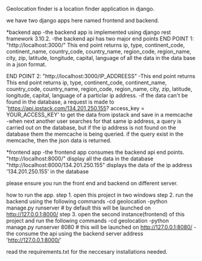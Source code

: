Geolocation finder is a location finder application in django.

we have two django apps here named frontend and backend.

*backend app
-the backend app is implemented using django rest framework 3.10.2.
-the backend api has two major end points
 END POINT 1: "http://localhost:3000/"
	This end point returns ip, type, continent_code, continent_name, country_code, country_name, region_code, region_name, city, zip, latitude, longitude, 
    	capital, language of all the data in the data base in a json format.

END POINT 2: "http://localhost:3000/IP_ADDREESS"
	-This end point returns This end point returns ip, type, continent_code, continent_name, country_code, country_name, region_code, region_name, city, zip, latitude, longitude, 
    	capital, language of a particlar ip address.
	-if the data can't be found in the database, a request is made to 'https://api.ipstack.com/134.201.250.155? access_key = YOUR_ACCESS_KEY' to get the data from ipstack and save in a memcache
	-when next another user searches for that same ip address, a query is carried out on the database,  but if the ip  address is not found on the database them the memcache is being queried. if the query exist in the memcache, then the json data is returned.

*frontend app
-the frontend app consumes the backend api end points.
	"http://localhost:8000/" display all the data in the database
	"http://localhost:8000/134.201.250.155" displays the data of the ip address '134.201.250.155' in the database

please ensure you run the front end and backend on different server.

how to run the app.
step 1. open this project in two windows
step 2. run the backend using the following commands
	-cd geolocation 
	-python manage.py runserver # by default this will be launched on  http://127.0.0.1:8000/
step 3. open the second instance(frontend) of this project and run the following commands
	-cd geolocation 
	-python manage.py runserver 8080 # this will be launched on  http://127.0.0.1:8080/
	-the consume the api using the backend server address 'http://127.0.0.1:8000/'

read the requirements.txt for the neccesary installations needed.


